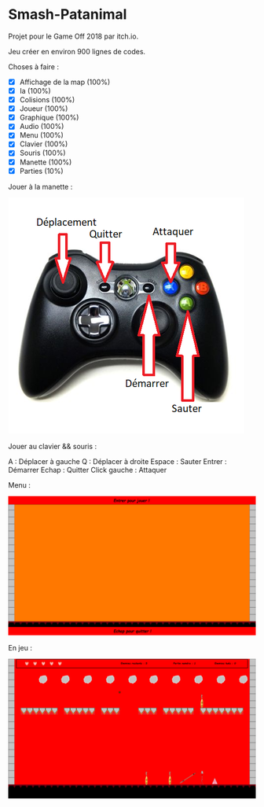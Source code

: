 # Smash-Patanimal

Projet pour le Game Off 2018 par itch.io.

Jeu créer en environ 900 lignes de codes.

Choses à faire :

- [x] Affichage de la map (100%)
- [x] Ia (100%)
- [x] Colisions (100%)
- [x] Joueur (100%)
- [x] Graphique (100%)
- [x] Audio (100%)
- [x] Menu (100%)
- [x] Clavier  (100%) 
- [x] Souris (100%)
- [x] Manette (100%)
- [x] Parties (10%)

Jouer à la manette : 

![Screenshot](manette.png)

Jouer au clavier && souris :

A : Déplacer à gauche
Q : Déplacer à droite
Espace : Sauter
Entrer : Démarrer
Echap : Quitter
Click gauche : Attaquer

Menu :

![Screenshot](screenshot.png)

En jeu :

![Screenshot](screenshotGame.png)
